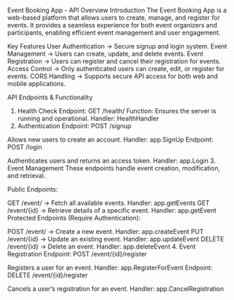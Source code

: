 Event Booking App - API Overview
Introduction
The Event Booking App is a web-based platform that allows users to create, manage, and register for events. 
It provides a seamless experience for both event organizers and participants, enabling efficient event management and user engagement.

Key Features
User Authentication → Secure signup and login system.
Event Management → Users can create, update, and delete events.
Event Registration → Users can register and cancel their registration for events.
Access Control → Only authenticated users can create, edit, or register for events.
CORS Handling → Supports secure API access for both web and mobile applications.

API Endpoints & Functionality
1. Health Check
Endpoint: GET /health/
Function: Ensures the server is running and operational.
Handler: HealthHandler
2. Authentication
Endpoint: POST /signup

Allows new users to create an account.
Handler: app.SignUp
Endpoint: POST /login

Authenticates users and returns an access token.
Handler: app.Login
3. Event Management
These endpoints handle event creation, modification, and retrieval.

Public Endpoints:

GET /event/ → Fetch all available events. Handler: app.getEvents
GET /event/{id} → Retrieve details of a specific event. Handler: app.getEvent
Protected Endpoints (Require Authentication):

POST /event/ → Create a new event. Handler: app.createEvent
PUT /event/{id} → Update an existing event. Handler: app.updateEvent
DELETE /event/{id} → Delete an event. Handler: app.deleteEvent
4. Event Registration
Endpoint: POST /event/{id}/register

Registers a user for an event.
Handler: app.RegisterForEvent
Endpoint: DELETE /event/{id}/register

Cancels a user’s registration for an event.
Handler: app.CancelRegistration
